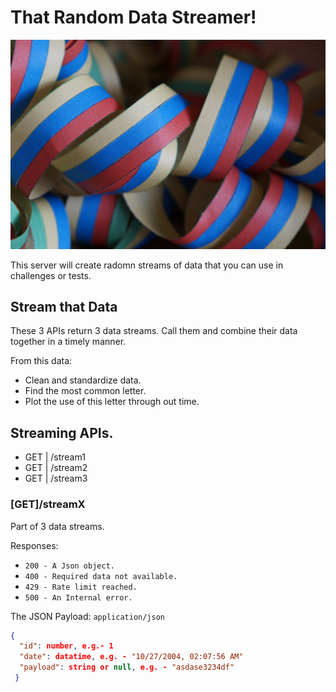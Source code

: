 # That Random Data Streamer!
![chaosgorilla](./streamer.jpg)

This server will create radomn streams of data that you can use in challenges or tests.

## Stream that Data
These 3 APIs return 3 data streams. Call them and combine their data together in a timely manner.

From this data:
- Clean and standardize data.
- Find the most common letter.
- Plot the use of this letter through out time.

## Streaming APIs.
- GET | /stream1</li>
- GET | /stream2</li>
- GET | /stream3</li>

### [GET]/streamX
Part of 3 data streams.

Responses:
- `200 - A Json object.`
- `400 - Required data not available.`
- `429 - Rate limit reached.`
- `500 - An Internal error.`

The JSON Payload: `application/json`
```json
{
  "id": number, e.g.- 1
  "date": datatime, e.g. - "10/27/2004, 02:07:56 AM"
  "payload": string or null, e.g. - "asdase3234df"
 }
```
